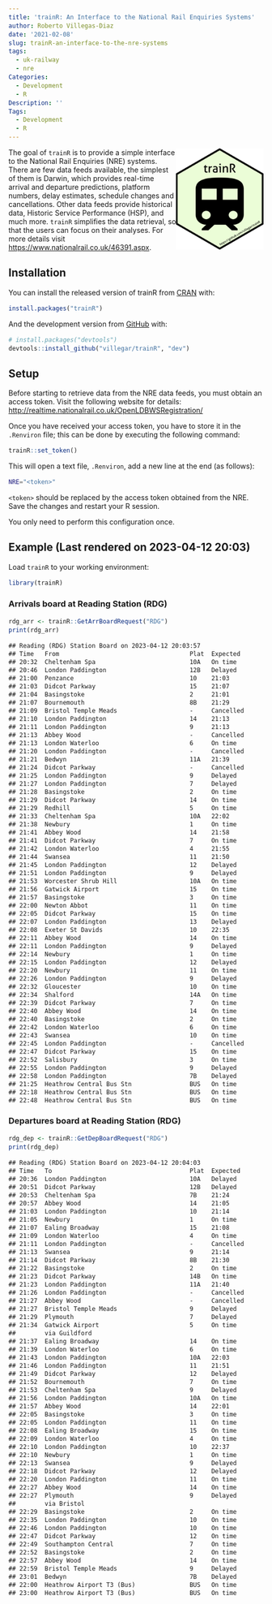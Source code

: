 ```yaml
---
title: 'trainR: An Interface to the National Rail Enquiries Systems'
author: Roberto Villegas-Diaz
date: '2021-02-08'
slug: trainR-an-interface-to-the-nre-systems
tags:
  - uk-railway
  - nre
Categories:
  - Development
  - R
Description: ''
Tags:
  - Development
  - R
---
```


<img src="https://raw.githubusercontent.com/villegar/trainR/main/inst/images/logo.png" alt="logo" align="right" height=200px/>

The goal of `trainR` is to provide a simple interface to the 
National Rail Enquiries (NRE) systems. There are few data feeds 
available, the simplest of them is Darwin, which provides real-time 
arrival and departure predictions, platform numbers, delay estimates, 
schedule changes and cancellations. Other data feeds provide historical 
data, Historic Service Performance (HSP), and much more. `trainR` 
simplifies the data retrieval, so that the users can focus on their 
analyses. For more details visit 
https://www.nationalrail.co.uk/46391.aspx.

## Installation

You can install the released version of trainR from [CRAN](https://CRAN.R-project.org) with:

``` r
install.packages("trainR")
```

And the development version from [GitHub](https://github.com/) with:

``` r
# install.packages("devtools")
devtools::install_github("villegar/trainR", "dev")
```

## Setup
Before starting to retrieve data from the NRE data feeds, you must obtain an access token. 
Visit the following website for details: http://realtime.nationalrail.co.uk/OpenLDBWSRegistration/

Once you have received your access token, you have to store it in the `.Renviron` file; this can be 
done by executing the following command:


```r
trainR::set_token()
```

This will open a text file, `.Renviron`, add a new line at the end (as follows):

```bash
NRE="<token>"
```

`<token>` should be replaced by the access token obtained from the NRE. Save the changes and restart 
your R session.

You only need to perform this configuration once.

## Example (Last rendered on 2023-04-12 20:03)

Load `trainR` to your working environment:

```r
library(trainR)
```

### Arrivals board at Reading Station (RDG)


```r
rdg_arr <- trainR::GetArrBoardRequest("RDG")
print(rdg_arr)
```

```
## Reading (RDG) Station Board on 2023-04-12 20:03:57
## Time   From                                    Plat  Expected
## 20:32  Cheltenham Spa                          10A   On time
## 20:46  London Paddington                       12B   Delayed
## 21:00  Penzance                                10    21:03
## 21:03  Didcot Parkway                          15    21:07
## 21:04  Basingstoke                             2     21:01
## 21:07  Bournemouth                             8B    21:29
## 21:09  Bristol Temple Meads                    -     Cancelled
## 21:10  London Paddington                       14    21:13
## 21:11  London Paddington                       9     21:13
## 21:13  Abbey Wood                              -     Cancelled
## 21:13  London Waterloo                         6     On time
## 21:20  London Paddington                       -     Cancelled
## 21:21  Bedwyn                                  11A   21:39
## 21:24  Didcot Parkway                          -     Cancelled
## 21:25  London Paddington                       9     Delayed
## 21:27  London Paddington                       7     Delayed
## 21:28  Basingstoke                             2     On time
## 21:29  Didcot Parkway                          14    On time
## 21:29  Redhill                                 5     On time
## 21:33  Cheltenham Spa                          10A   22:02
## 21:38  Newbury                                 1     On time
## 21:41  Abbey Wood                              14    21:58
## 21:41  Didcot Parkway                          7     On time
## 21:42  London Waterloo                         4     21:55
## 21:44  Swansea                                 11    21:50
## 21:45  London Paddington                       12    Delayed
## 21:51  London Paddington                       9     Delayed
## 21:53  Worcester Shrub Hill                    10A   On time
## 21:56  Gatwick Airport                         15    On time
## 21:57  Basingstoke                             3     On time
## 22:00  Newton Abbot                            11    On time
## 22:05  Didcot Parkway                          15    On time
## 22:07  London Paddington                       13    Delayed
## 22:08  Exeter St Davids                        10    22:35
## 22:11  Abbey Wood                              14    On time
## 22:11  London Paddington                       9     Delayed
## 22:14  Newbury                                 1     On time
## 22:15  London Paddington                       12    Delayed
## 22:20  Newbury                                 11    On time
## 22:26  London Paddington                       9     Delayed
## 22:32  Gloucester                              10    On time
## 22:34  Shalford                                14A   On time
## 22:39  Didcot Parkway                          7     On time
## 22:40  Abbey Wood                              14    On time
## 22:40  Basingstoke                             2     On time
## 22:42  London Waterloo                         6     On time
## 22:43  Swansea                                 10    On time
## 22:45  London Paddington                       -     Cancelled
## 22:47  Didcot Parkway                          15    On time
## 22:52  Salisbury                               3     On time
## 22:55  London Paddington                       9     Delayed
## 22:58  London Paddington                       7B    Delayed
## 21:25  Heathrow Central Bus Stn                BUS   On time
## 22:18  Heathrow Central Bus Stn                BUS   On time
## 22:48  Heathrow Central Bus Stn                BUS   On time
```

### Departures board at Reading Station (RDG)


```r
rdg_dep <- trainR::GetDepBoardRequest("RDG")
print(rdg_dep)
```

```
## Reading (RDG) Station Board on 2023-04-12 20:04:03
## Time   To                                      Plat  Expected
## 20:36  London Paddington                       10A   Delayed
## 20:51  Didcot Parkway                          12B   Delayed
## 20:53  Cheltenham Spa                          7B    21:24
## 20:57  Abbey Wood                              14    21:05
## 21:03  London Paddington                       10    21:14
## 21:05  Newbury                                 1     On time
## 21:07  Ealing Broadway                         15    21:08
## 21:09  London Waterloo                         4     On time
## 21:11  London Paddington                       -     Cancelled
## 21:13  Swansea                                 9     21:14
## 21:14  Didcot Parkway                          8B    21:30
## 21:22  Basingstoke                             2     On time
## 21:23  Didcot Parkway                          14B   On time
## 21:23  London Paddington                       11A   21:40
## 21:26  London Paddington                       -     Cancelled
## 21:27  Abbey Wood                              -     Cancelled
## 21:27  Bristol Temple Meads                    9     Delayed
## 21:29  Plymouth                                7     Delayed
## 21:34  Gatwick Airport                         5     On time
##        via Guildford                           
## 21:37  Ealing Broadway                         14    On time
## 21:39  London Waterloo                         6     On time
## 21:43  London Paddington                       10A   22:03
## 21:46  London Paddington                       11    21:51
## 21:49  Didcot Parkway                          12    Delayed
## 21:52  Bournemouth                             7     On time
## 21:53  Cheltenham Spa                          9     Delayed
## 21:56  London Paddington                       10A   On time
## 21:57  Abbey Wood                              14    22:01
## 22:05  Basingstoke                             3     On time
## 22:05  London Paddington                       11    On time
## 22:08  Ealing Broadway                         15    On time
## 22:09  London Waterloo                         4     On time
## 22:10  London Paddington                       10    22:37
## 22:10  Newbury                                 1     On time
## 22:13  Swansea                                 9     Delayed
## 22:18  Didcot Parkway                          12    Delayed
## 22:20  London Paddington                       11    On time
## 22:27  Abbey Wood                              14    On time
## 22:27  Plymouth                                9     Delayed
##        via Bristol                             
## 22:29  Basingstoke                             2     On time
## 22:35  London Paddington                       10    On time
## 22:46  London Paddington                       10    On time
## 22:47  Didcot Parkway                          12    On time
## 22:49  Southampton Central                     7     On time
## 22:52  Basingstoke                             2     On time
## 22:57  Abbey Wood                              14    On time
## 22:59  Bristol Temple Meads                    9     Delayed
## 23:01  Bedwyn                                  7B    Delayed
## 22:00  Heathrow Airport T3 (Bus)               BUS   On time
## 23:00  Heathrow Airport T3 (Bus)               BUS   On time
```
